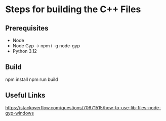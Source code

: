 # Steps for building the C++ Files

## Prerequisites

- Node
- Node Gyp -> npm i -g node-gyp
- Python 3.12

## Build

npm install
npm run build

## Useful Links

https://stackoverflow.com/questions/70671515/how-to-use-lib-files-node-gyp-windows
